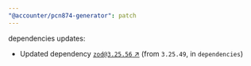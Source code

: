 ```yaml
---
"@accounter/pcn874-generator": patch
---
```

dependencies updates:
  - Updated dependency [`zod@3.25.56` ↗︎](https://www.npmjs.com/package/zod/v/3.25.56) (from `3.25.49`, in `dependencies`)
